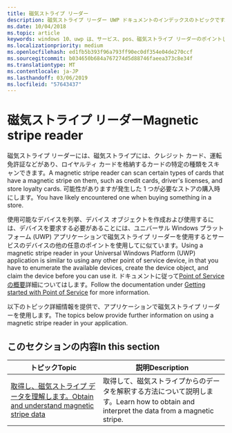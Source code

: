 ```yaml
---
title: 磁気ストライプ リーダー
description: 磁気ストライプ リーダー UWP ドキュメントのインデックスのトピックです。
ms.date: 10/04/2018
ms.topic: article
keywords: windows 10、uwp は、サービス、pos、磁気ストライプ リーダーのポイントします。
ms.localizationpriority: medium
ms.openlocfilehash: ed1fb5b393f96a793ff90ec0df354e04de270ccf
ms.sourcegitcommit: b034650b684a767274d5d88746faeea373c8e34f
ms.translationtype: MT
ms.contentlocale: ja-JP
ms.lasthandoff: 03/06/2019
ms.locfileid: "57643437"
---
```

# <a name="magnetic-stripe-reader"></a><span data-ttu-id="507cc-104">磁気ストライプ リーダー</span><span class="sxs-lookup"><span data-stu-id="507cc-104">Magnetic stripe reader</span></span>

<span data-ttu-id="507cc-105">磁気ストライプ リーダーには、磁気ストライプには、クレジット カード、運転免許証などがあり、ロイヤルティ カードを格納するカードの特定の種類をスキャンできます。</span><span class="sxs-lookup"><span data-stu-id="507cc-105">A magnetic stripe reader can scan certain types of cards that have a magnetic stripe on them, such as credit cards, driver's licenses, and store loyalty cards.</span></span> <span data-ttu-id="507cc-106">可能性がありますが発生した 1 つが必要なストアの購入時にします。</span><span class="sxs-lookup"><span data-stu-id="507cc-106">You have likely encountered one when buying something in a store.</span></span>

<span data-ttu-id="507cc-107">使用可能なデバイスを列挙、デバイス オブジェクトを作成および使用するには、デバイスを要求する必要があることには、ユニバーサル Windows プラットフォーム (UWP) アプリケーションで磁気ストライプ リーダーを使用するとサービスのデバイスの他の任意のポイントを使用してに似ています。</span><span class="sxs-lookup"><span data-stu-id="507cc-107">Using a magnetic stripe reader in your Universal Windows Platform (UWP) application is similar to using any other point of service device, in that you have to enumerate the available devices, create the device object, and claim the device before you can use it.</span></span> <span data-ttu-id="507cc-108">ドキュメントに従って[Point of Service の概要](pos-basics.md)詳細についてはします。</span><span class="sxs-lookup"><span data-stu-id="507cc-108">Follow the documentation under [Getting started with Point of Service](pos-basics.md) for more information.</span></span>

<span data-ttu-id="507cc-109">以下のトピック詳細情報を提供で、アプリケーションで磁気ストライプ リーダーを使用します。</span><span class="sxs-lookup"><span data-stu-id="507cc-109">The topics below provide further information on using a magnetic stripe reader in your application.</span></span>

## <a name="in-this-section"></a><span data-ttu-id="507cc-110">このセクションの内容</span><span class="sxs-lookup"><span data-stu-id="507cc-110">In this section</span></span>

| <span data-ttu-id="507cc-111">トピック</span><span class="sxs-lookup"><span data-stu-id="507cc-111">Topic</span></span> | <span data-ttu-id="507cc-112">説明</span><span class="sxs-lookup"><span data-stu-id="507cc-112">Description</span></span> |
|-------|-------------|
| [<span data-ttu-id="507cc-113">取得し、磁気ストライプ データを理解します。</span><span class="sxs-lookup"><span data-stu-id="507cc-113">Obtain and understand magnetic stripe data</span></span>](../devices-sensors/pos-magnetic-stripe-reader-data.md) | <span data-ttu-id="507cc-114">取得して、磁気ストライプからのデータを解釈する方法について説明します。</span><span class="sxs-lookup"><span data-stu-id="507cc-114">Learn how to obtain and interpret the data from a magnetic stripe.</span></span> |